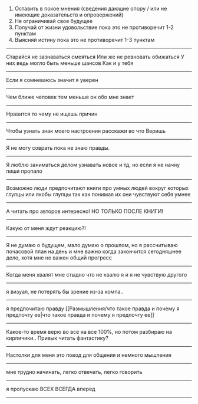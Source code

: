1. Оставить в покое мнения (сведения дающие опору / или не имеющие доказательств и опровержений)
2. Не ограничивай свое будущее
3. Получай от жизни удовольствие пока это не противоречит 1-2 пунктам
4. Выясняй истину пока это не противоречит 1-3 пунктам
---
Старайся не зазнаваться смеяться
Или же не ревновать обижаться
У них ведь могло быть меньше шансов
Как и у тебя

---
Если я сомневаюсь значит я уверен

---
Чем ближе человек тем меньше он обо мне знает

---
Нравится то чему не ищешь причин

---
Чтобы узнать знак моего настроения расскажи во что Веришь

---
Я не могу соврать пока не знаю правды.

---
Я люблю заниматься делом узнавать новое и тд, но если я не начну пиши пропало

---
Возможно люди предпочитают книги про умных людей вокруг которых глупцы или якобы глупцы так как понимая их они чувствуют себя умнее

---
А читать про авторов интересно!
НО ТОЛЬКО ПОСЛЕ КНИГИ! 

---
Какую от меня ждут реакцию?!

---
Я не думаю о будущем, мало думаю о прошлом, но я рассчитываю почасовой план на день и мне важно когда закончится сегодняшнее дело, хотя мне не важен общий прогресс

---
Когда меня хвалят мне стыдно что не хвалю я и я не чувствую другого

---
я визуал, не потерять бы зрение из-за компа..

---
я предпочитаю правду [[Размышления/что такое правда и почему я предпочту ее|что такое правда и почему я предпочту ее]]

---
Какое-то время верю во все на все 100%, но потом разбираю на кирпичики.. Привык читать фантастику?

---
Настолки для меня это повод для общения и немного мышления

---
мне трудно начинать, легко отвечать, легко говорить

---
я пропускаю ВСЕХ ВСЕГДА вперед

---


